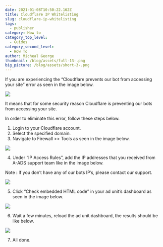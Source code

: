 ```yaml
---
date: 2021-01-08T10:50:22.162Z
title: Cloudflare IP Whitelisting
slug: cloudflare-ip-whitelisting
tags:
  - publisher
category: How to
category_top_level:
  - Guides
category_second_level:
  - How To
author: Micheal George
thumbnail: /blog/assets/full-13-.png
big_picture: /blog/assets/short-3-.png
---
```

If you are experiencing the “Cloudflare prevents our bot from accessing your site” error as seen in the image below.

![](/blog/assets/screenshot_5.png)

It means that for some security reason Cloudflare is preventing our bots from accessing your site.

In order to eliminate this error, follow these steps below.

1. Login to your Cloudflare account.
2. Select the specified domain.
3. Navigate to Firewall >> Tools as seen in the image below.

![](/blog/assets/cloudflare-whitelisting-2.png)

4. Under “IP Access Rules”, add the IP addresses that you received from A-ADS support team like in the image below.

Note : If you don’t have any of our bots IP’s, please contact our support.

![](/blog/assets/cloudflare-whitelisting-3.png)

5. Click “Check embedded HTML code” in your ad unit’s dashboard as seen in the image below.

![](/blog/assets/cloudflare-whitelisting-4.png)

6. Wait a few minutes, reload the ad unit dashboard, the results should be like below.

![](/blog/assets/cloudflare-whitelisting-5.png)

7. All done.